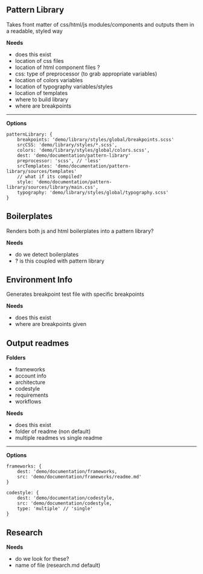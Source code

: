 Pattern Library
---

Takes front matter of css/html/js modules/components and outputs them in a readable, styled way

**Needs**

- does this exist
- location of css files
- location of html component files ?
- css: type of preprocessor (to grab appropriate variables)
- location of colors variables
- location of typography variables/styles
- location of templates
- where to build library
- where are breakpoints

****

**Options**

	patternLibrary: {
		breakpoints: 'demo/library/styles/global/breakpoints.scss'
		srcCSS: 'demo/library/styles/*.scss',
		colors: 'demo/library/styles/global/colors.scss',
		dest: 'demo/documentation/pattern-library'
		preprocessor: 'scss', // 'less'
		srcTemplates: 'demo/documentation/pattern-library/sources/templates'
		// what if its compiled?
		style: 'demo/documentation/pattern-library/sources/library/main.css',
		typography: 'demo/library/styles/global/typography.scss'
	}


Boilerplates
---

Renders both js and html boilerplates into a pattern library?

**Needs**

- do we detect boilerplates
- ? is this coupled with pattern library


Environment Info
---

Generates breakpoint test file with specific breakpoints

**Needs**

- does this exist
- where are breakpoints given


Output readmes
---

**Folders**

- frameworks
- account info
- architecture
- codestyle
- requirements
- workflows

**Needs**

- does this exist
- folder of readme (non default)
- multiple readmes vs single readme

****

**Options**

	frameworks: {
		dest: 'demo/documentation/frameworks,
		src: 'demo/documentation/frameworks/readme.md'
	}
	
	codestyle: {
		dest: 'demo/documentation/codestyle,
		src: 'demo/documentation/codestyle,
		type: 'multiple' // 'single'
	}


Research
---

**Needs**

- do we look for these?
- name of file (research.md default)

